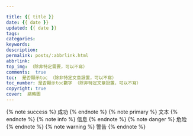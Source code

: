 ```yaml
---

title: {{ title }}
date: {{ date }}
updated: {{ date }}
tags:
categories:
keywords:
description:
permalink: posts/:abbrlink.html
abbrlink: 
top_img: （除非特定需要，可以不寫）
comments:  true
toc:  是否顯示toc （除非特定文章設置，可以不寫）
toc_number: 是否顯示toc數字 （除非特定文章設置，可以不寫）
copyright: true
cover:  縮略圖
---
```

<meta name="referrer" content="never">
<blockquote class="blockquote-center"></blockquote>
{% note success %}
成功
{% endnote %}
{% note primary %}
文本
{% endnote %}
{% note info %}
信息
{% endnote %}
{% note danger %}
危险
{% endnote %}
{% note warning %}
警告
{% endnote %}
